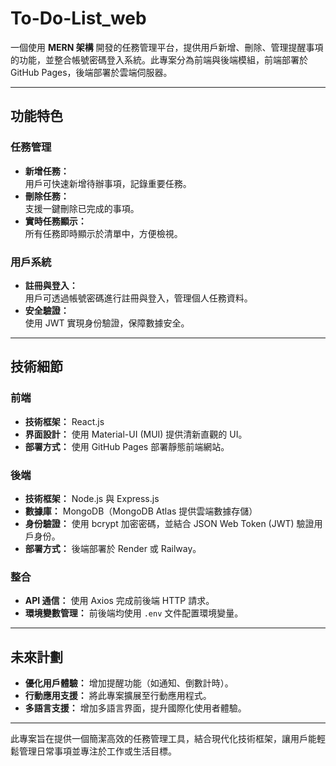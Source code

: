 # To-Do-List_web

一個使用 **MERN 架構** 開發的任務管理平台，提供用戶新增、刪除、管理提醒事項的功能，並整合帳號密碼登入系統。此專案分為前端與後端模組，前端部署於 GitHub Pages，後端部署於雲端伺服器。

---

## 功能特色

### **任務管理**

- **新增任務：**  
  用戶可快速新增待辦事項，記錄重要任務。
- **刪除任務：**  
  支援一鍵刪除已完成的事項。
- **實時任務顯示：**  
  所有任務即時顯示於清單中，方便檢視。

### **用戶系統**

- **註冊與登入：**  
  用戶可透過帳號密碼進行註冊與登入，管理個人任務資料。
- **安全驗證：**  
  使用 JWT 實現身份驗證，保障數據安全。

---

## 技術細節

### **前端**

- **技術框架：** React.js
- **界面設計：** 使用 Material-UI (MUI) 提供清新直觀的 UI。
- **部署方式：** 使用 GitHub Pages 部署靜態前端網站。

### **後端**

- **技術框架：** Node.js 與 Express.js
- **數據庫：** MongoDB（MongoDB Atlas 提供雲端數據存儲）
- **身份驗證：** 使用 bcrypt 加密密碼，並結合 JSON Web Token (JWT) 驗證用戶身份。
- **部署方式：** 後端部署於 Render 或 Railway。

### **整合**

- **API 通信：** 使用 Axios 完成前後端 HTTP 請求。
- **環境變數管理：** 前後端均使用 `.env` 文件配置環境變量。

---

## 未來計劃

- **優化用戶體驗：** 增加提醒功能（如通知、倒數計時）。
- **行動應用支援：** 將此專案擴展至行動應用程式。
- **多語言支援：** 增加多語言界面，提升國際化使用者體驗。

---

此專案旨在提供一個簡潔高效的任務管理工具，結合現代化技術框架，讓用戶能輕鬆管理日常事項並專注於工作或生活目標。